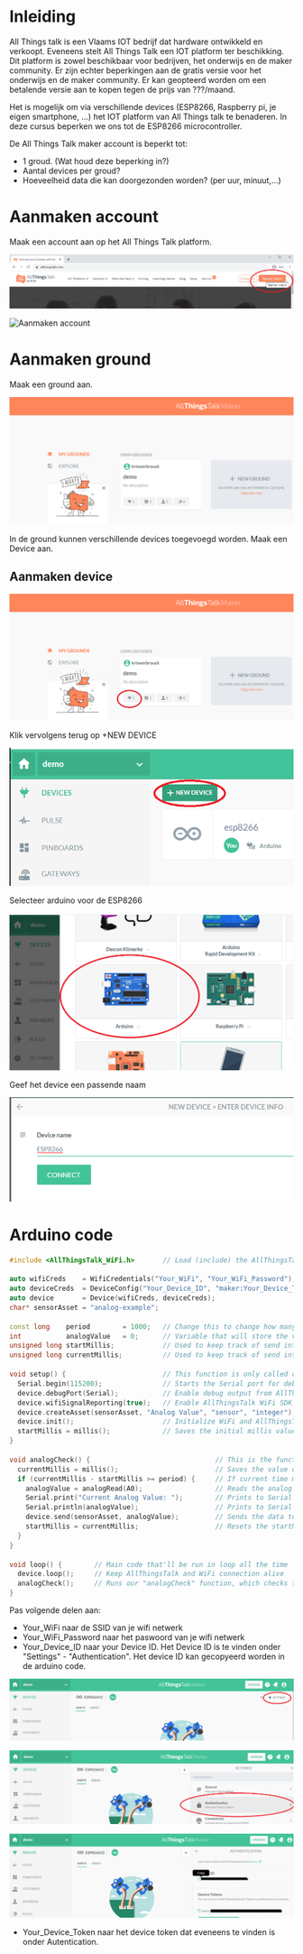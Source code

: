 # Inleiding

All Things talk is een Vlaams IOT bedrijf dat hardware ontwikkeld en verkoopt. Eveneens stelt All Things Talk een IOT platform ter beschikking. Dit platform is zowel beschikbaar voor bedrijven, het onderwijs en de maker community. Er zijn echter beperkingen aan de gratis versie voor het onderwijs en de maker community. Er kan geopteerd worden om een betalende versie aan te kopen tegen de prijs van ???/maand.

Het is mogelijk om via verschillende devices (ESP8266, Raspberry pi, je eigen smartphone, ...) het IOT platform van All Things talk te benaderen. In deze cursus beperken we ons tot de ESP8266 microcontroller.

De All Things Talk maker account is beperkt tot:
* 1 groud. (Wat houd deze beperking in?)
* Aantal devices per groud?
* Hoeveelheid data die kan doorgezonden worden? (per uur, minuut,...)

# Aanmaken account

Maak een account aan op het All Things Talk platform.

![Aanmaken account](./assets/SignUp.png)

![Aanmaken account](./assets/SingnUp2.png)

# Aanmaken ground

Maak een ground aan.

![Aanmaken ground](./assets/ground.png)

In de ground kunnen verschillende devices toegevoegd worden. Maak een Device aan.


## Aanmaken device

![Aanmaken device](./assets/AddDevice.png)

Klik vervolgens terug op +NEW DEVICE

![Aanmaken device](./assets/AddDevice2.png)

Selecteer arduino voor de ESP8266

![Aanmaken device](./assets/AddDevice3.png)

Geef het device een passende naam

![device name](./assets/deviceName.png)

# Arduino code

```cpp
#include <AllThingsTalk_WiFi.h>       // Load (include) the AllThingsTalk WiFi SDK - Read more about it on https://gitub.com/allthingstalk/arduino-wifi-sdk

auto wifiCreds    = WifiCredentials("Your_WiFi", "Your_WiFi_Password");         // Your WiFi Network Name and Password
auto deviceCreds  = DeviceConfig("Your_Device_ID", "maker:Your_Device_Token");  // Go to AllThingsTalk Maker > Devices > Your Device > Settings > Authentication to get your Device ID and Token
auto device       = Device(wifiCreds, deviceCreds);                             // Create "device" object
char* sensorAsset = "analog-example";                                           // Name of asset on AllThingsTalk to which you'll receive the value (automatically created below)

const long    period        = 1000;   // Change this to change how many milliseconds you want between analog port readings
int           analogValue   = 0;      // Variable that will store the value of the analog port
unsigned long startMillis;            // Used to keep track of send intervals
unsigned long currentMillis;          // Used to keep track of send intervals

void setup() {                        // This function is only called once, when the device boots
  Serial.begin(115200);               // Starts the Serial port for debugging (at baud rate 115200)
  device.debugPort(Serial);           // Enable debug output from AllThingsTalk SDK. 
  device.wifiSignalReporting(true);   // Enable AllThingsTalk WiFi SDK's feature that sends NodeMCU's WiFi Signal Strength to your AllThingsTalk Maker
  device.createAsset(sensorAsset, "Analog Value", "sensor", "integer"); // Create asset on AllThingsTalk to send analog value to
  device.init();                      // Initialize WiFi and AllThingsTalk
  startMillis = millis();             // Saves the initial millis value at boot to startMillis variable
}

void analogCheck() {                               // This is the function that checks the value of analog port
  currentMillis = millis();                        // Saves the value of "millis()" at the time of execution of this line
  if (currentMillis - startMillis >= period) {     // If current time minus the last saved 'startMillis' time is bigger than the period defined above, it'll run the code below
    analogValue = analogRead(A0);                  // Reads the analog port A0 of ESP8266 (NodeMCU) and saves it to "analogButton" variable
    Serial.print("Current Analog Value: ");        // Prints to Serial port
    Serial.println(analogValue);                   // Prints to Serial port
    device.send(sensorAsset, analogValue);         // Sends the data to AllThingsTalk. Data is sent to "sensorAsset"
    startMillis = currentMillis;                   // Resets the startMillis by assigning it the value of currentMillis
  }
}

void loop() {        // Main code that'll be run in loop all the time
  device.loop();     // Keep AllThingsTalk and WiFi connection alive
  analogCheck();     // Runs our "analogCheck" function, which checks the value of analog port and publishes it
}
```

Pas volgende delen aan:
* Your_WiFi naar de SSID van je wifi netwerk
* Your_WiFi_Password naar het paswoord van je wifi netwerk
* Your_Device_ID naar your Device ID. Het Device ID is te vinden onder "Settings" - "Authentication". Het device ID kan gecopyeerd worden in de arduino code.

![settings](./assets/settings.png)

![autentication](./assets/Authentication.png)

![autentication](./assets/Authentication2.png)

* Your_Device_Token naar het device token dat eveneens te vinden is onder Autentication.

